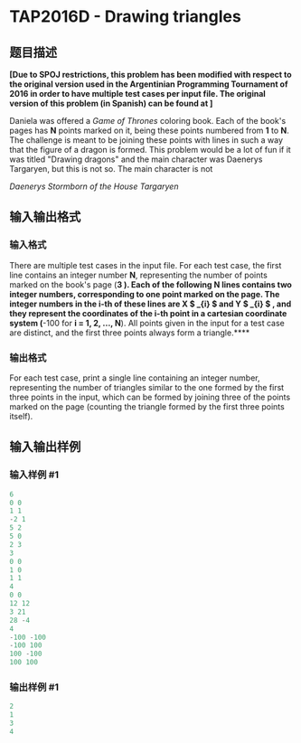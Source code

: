 # TAP2016D - Drawing triangles

## 题目描述

**\[Due to SPOJ restrictions, this problem has been modified with respect to the original version used in the Argentinian Programming Tournament of 2016 in order to have multiple test cases per input file. The original version of this problem (in Spanish) can be found at  \]**

Daniela was offered a _Game of Thrones_ coloring book. Each of the book's pages has **N** points marked on it, being these points numbered from **1** to **N**. The challenge is meant to be joining these points with lines in such a way that the figure of a dragon is formed. This problem would be a lot of fun if it was titled "Drawing dragons" and the main character was Daenerys Targaryen, but this is not so. The main character is not

_Daenerys Stormborn of the House Targaryen_

## 输入输出格式

### 输入格式

There are multiple test cases in the input file. For each test case, the first line contains an integer number **N**, representing the number of points marked on the book's page (**3 ). Each of the following **N** lines contains two integer numbers, corresponding to one point marked on the page. The integer numbers in the **i**-th of these lines are **X $ _{i} $** and **Y $ _{i} $** , and they represent the coordinates of the **i**-th point in a cartesian coordinate system (**-100 for **i = 1, 2, ..., N**). All points given in the input for a test case are distinct, and the first three points always form a triangle.****

### 输出格式

For each test case, print a single line containing an integer number, representing the number of triangles similar to the one formed by the first three points in the input, which can be formed by joining three of the points marked on the page (counting the triangle formed by the first three points itself).

## 输入输出样例

### 输入样例 #1

```cpp
6
0 0
1 1
-2 1
5 2
5 0
2 3
3
0 0
1 0
1 1
4
0 0
12 12
3 21
28 -4
4
-100 -100
-100 100
100 -100
100 100
```


### 输出样例 #1

```cpp
2
1
3
4
```


